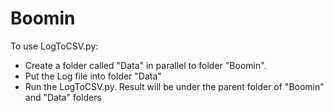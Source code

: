 # Boomin

To use LogToCSV.py:
- Create a folder called "Data" in parallel to folder "Boomin".
- Put the Log file into folder "Data"
- Run the LogToCSV.py. Result will be under the parent folder of "Boomin" and "Data" folders
